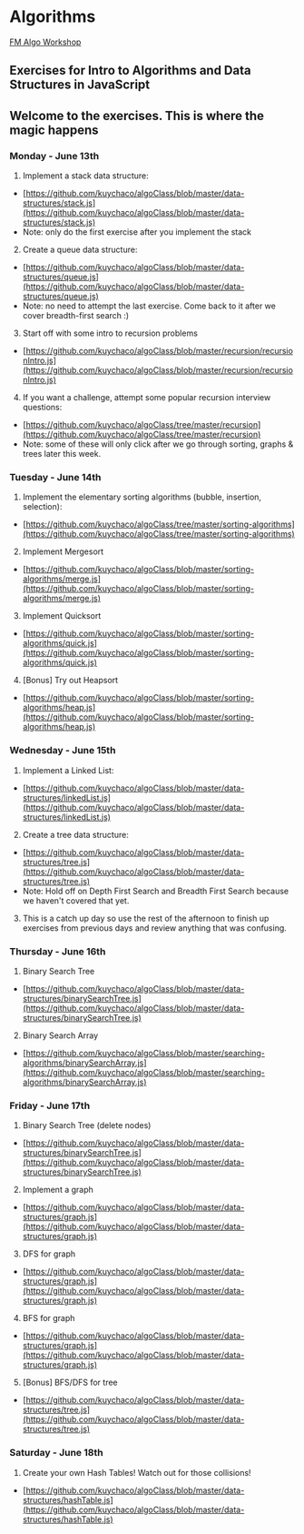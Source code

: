 # Algorithms

[FM Algo Workshop](https://frontendmasters.com/workshops/algorithms)

## Exercises for Intro to Algorithms and Data Structures in JavaScript

## Welcome to the exercises. This is where the magic happens

### Monday - June 13th

1. Implement a stack data structure:

- [https://github.com/kuychaco/algoClass/blob/master/data-structures/stack.js](https://github.com/kuychaco/algoClass/blob/master/data-structures/stack.js)
- Note: only do the first exercise after you implement the stack

2. Create a queue data structure:

- [https://github.com/kuychaco/algoClass/blob/master/data-structures/queue.js](https://github.com/kuychaco/algoClass/blob/master/data-structures/queue.js)
- Note: no need to attempt the last exercise. Come back to it after we cover breadth-first search :)

3. Start off with some intro to recursion problems

- [https://github.com/kuychaco/algoClass/blob/master/recursion/recursionIntro.js](https://github.com/kuychaco/algoClass/blob/master/recursion/recursionIntro.js)

4. If you want a challenge, attempt some popular recursion interview questions:

- [https://github.com/kuychaco/algoClass/tree/master/recursion](https://github.com/kuychaco/algoClass/tree/master/recursion)
- Note: some of these will only click after we go through sorting, graphs & trees later this week.

### Tuesday - June 14th

1. Implement the elementary sorting algorithms (bubble, insertion, selection):

- [https://github.com/kuychaco/algoClass/tree/master/sorting-algorithms](https://github.com/kuychaco/algoClass/tree/master/sorting-algorithms)

2. Implement Mergesort

- [https://github.com/kuychaco/algoClass/blob/master/sorting-algorithms/merge.js](https://github.com/kuychaco/algoClass/blob/master/sorting-algorithms/merge.js)

3. Implement Quicksort

- [https://github.com/kuychaco/algoClass/blob/master/sorting-algorithms/quick.js](https://github.com/kuychaco/algoClass/blob/master/sorting-algorithms/quick.js)

4. [Bonus] Try out Heapsort

- [https://github.com/kuychaco/algoClass/blob/master/sorting-algorithms/heap.js](https://github.com/kuychaco/algoClass/blob/master/sorting-algorithms/heap.js)

### Wednesday - June 15th

1. Implement a Linked List:

- [https://github.com/kuychaco/algoClass/blob/master/data-structures/linkedList.js](https://github.com/kuychaco/algoClass/blob/master/data-structures/linkedList.js)

2. Create a tree data structure:

- [https://github.com/kuychaco/algoClass/blob/master/data-structures/tree.js](https://github.com/kuychaco/algoClass/blob/master/data-structures/tree.js)
- Note: Hold off on Depth First Search and Breadth First Search because we haven't covered that yet.

3. This is a catch up day so use the rest of the afternoon to finish up exercises from previous days and review anything that was confusing.

### Thursday - June 16th

1. Binary Search Tree

- [https://github.com/kuychaco/algoClass/blob/master/data-structures/binarySearchTree.js](https://github.com/kuychaco/algoClass/blob/master/data-structures/binarySearchTree.js)

2. Binary Search Array

- [https://github.com/kuychaco/algoClass/blob/master/searching-algorithms/binarySearchArray.js](https://github.com/kuychaco/algoClass/blob/master/searching-algorithms/binarySearchArray.js)

### Friday - June 17th

1. Binary Search Tree (delete nodes)

- [https://github.com/kuychaco/algoClass/blob/master/data-structures/binarySearchTree.js](https://github.com/kuychaco/algoClass/blob/master/data-structures/binarySearchTree.js)

2. Implement a graph

- [https://github.com/kuychaco/algoClass/blob/master/data-structures/graph.js](https://github.com/kuychaco/algoClass/blob/master/data-structures/graph.js)

3. DFS for graph

- [https://github.com/kuychaco/algoClass/blob/master/data-structures/graph.js](https://github.com/kuychaco/algoClass/blob/master/data-structures/graph.js)

4. BFS for graph

- [https://github.com/kuychaco/algoClass/blob/master/data-structures/graph.js](https://github.com/kuychaco/algoClass/blob/master/data-structures/graph.js)

5. [Bonus] BFS/DFS for tree

- [https://github.com/kuychaco/algoClass/blob/master/data-structures/tree.js](https://github.com/kuychaco/algoClass/blob/master/data-structures/tree.js)

### Saturday - June 18th

1. Create your own Hash Tables! Watch out for those collisions!

- [https://github.com/kuychaco/algoClass/blob/master/data-structures/hashTable.js](https://github.com/kuychaco/algoClass/blob/master/data-structures/hashTable.js)

